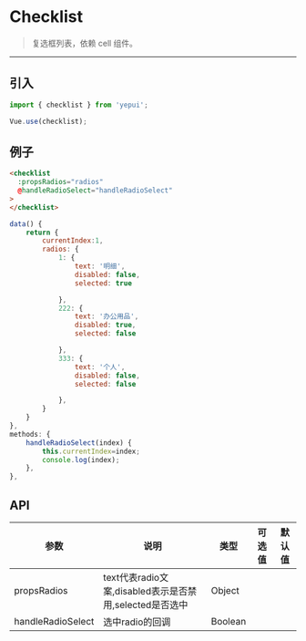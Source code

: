 # Checklist

> 复选框列表，依赖 <router-link to="cell">cell</a> 组件。

-------------

## 引入

```javascript
import { checklist } from 'yepui';

Vue.use(checklist);
```

## 例子

```html
<checklist 
  :propsRadios="radios" 
  @handleRadioSelect="handleRadioSelect"
>
</checklist>

```

```javascript
data() {
    return {
        currentIndex:1,
        radios: {
            1: {
                text: '明细',
                disabled: false,
                selected: true

            },
            222: {
                text: '办公用品',
                disabled: true,
                selected: false

            },
            333: {
                text: '个人',
                disabled: false,
                selected: false

            },
        }
    }
},
methods: {
    handleRadioSelect(index) {
        this.currentIndex=index;
        console.log(index);
    },
},
```


## API
| 参数 | 说明 | 类型 | 可选值 | 默认值 |
|------|-------|---------|-------|--------|
| propsRadios | text代表radio文案,disabled表示是否禁用,selected是否选中 | Object | |
|handleRadioSelect | 选中radio的回调 | Boolean | | |
